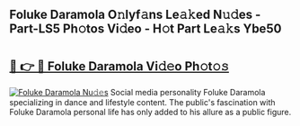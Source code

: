 ## Foluke Daramola O𝚗lyf𝚊ns Le𝚊𝚔ed N𝚞𝚍es - Part-LS5 Ph𝚘tos Vi𝚍eo - H𝚘t Part Le𝚊𝚔s Ybe50

# <h2><a href="http://hf3vsp.feru.top/?c=Foluke+Daramola">🔗 👉 🔴 Foluke Daramola Vi𝚍𝚎o Ph𝚘t𝚘𝚜</a></h2>

[![Foluke Daramola Nu𝚍𝚎s](https://i.imgur.com/0TWrTi3.gif)](http://hf3vsp.feru.top/?c=Foluke+Daramola)
Social media personality Foluke Daramola specializing in dance and lifestyle content. The public's fascination with Foluke Daramola personal life has only added to his allure as a public figure. 
